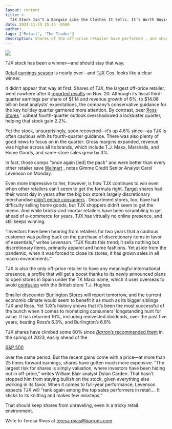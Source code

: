 ```yaml
---
layout: content
title: >-
  TJX Stock Isn’t a Bargain Like the Clothes It Sells. It’s Worth Buying Anyway.
date: 2024-11-25 15:45 -0500
author: 
tags: ['Retail', 'The Trader']
description: Shares of the off-price retailer have performed , and should continue to do so.
---
```





 


 








![](https://images.barrons.com/im-78206363?width=548&height=365)


TJX stock has been a winner—and should stay that way.






[Retail earnings season](https://www.barrons.com/articles/retail-stock-earnings-what-expect-5b52620b?mod=article_inline)
is nearly over—and
[TJX](https://www.barrons.com/market-data/stocks/TJX)
Cos. looks like a clear winner.


It didn’t appear that way at first. Shares of TJX, the largest off-price retailer, went nowhere after it
[reported results](https://www.barrons.com/articles/tjx-earnings-stock-price-8b70b8cf?refsec=retail&mod=topics_retail&mod=article_inline)
on Nov. 20: Although its fiscal third-quarter earnings per share of \$1.14 and revenue growth of 6%, to \$14.06 billion beat analysts’ expectations, the company’s conservative guidance for the key holiday quarter garnered more attention. By contrast, peer
[Ross Stores](https://www.barrons.com/market-data/stocks/ROST)
’ upbeat fourth-quarter outlook overshadowed a lackluster quarter, helping that stock gain 2.2%.


 Yet the stock, unsurprisingly, soon recovered—it’s up 4.6% since—as TJX is often cautious with its fourth-quarter guidance. There was also plenty of good news to focus on in the quarter: Gross margins expanded, revenue was higher across all its brands, which include T.J. Maxx, Marshalls, and Home Goods, and same-store sales grew by 3%.


In fact, those comps “once again [led] the pack” and were better than every other retailer save
[Walmart](https://www.barrons.com/market-data/stocks/WMT)
,
notes Gimme Credit Senior Analyst Carol Levenson on Monday.


Even more impressive to her, however, is how TJX continues to win even when other retailers can’t seem to get the formula right.
[Target](https://www.barrons.com/market-data/stocks/TGT)
shares had their worst day in years after the big box store’s largely discretionary merchandise
[didn’t entice consumers](https://www.barrons.com/articles/target-turn-around-f4af1b0a?refsec=retail&mod=topics_retail&mod=article_inline)
. Department stores, too, have had difficulty selling home goods, but TJX shoppers didn’t seem to get the memo. And while bricks-and-mortar retailers have been scrambling to get ahead of e-commerce for years, TJX has virtually no online presence, and still keeps winning.


“Investors have been hearing from retailers for two years that a cautious customer was pulling back on the purchase of discretionary items in favor of essentials,” writes Levenson. “TJX flouts this trend; it sells nothing but discretionary items, primarily apparel and home fashions. Yet aside from the pandemic, when it was forced to close its stores, it has grown sales in all macro environments.”


TJX is also the only off-price retailer to have any meaningful international presence, a profile that will get a boost thanks to its newly announced plans to open stores in Spain under the TK Maxx name, which it uses overseas to avoid
 [confusion](https://www.walesonline.co.uk/business/business-news/tk-maxx-called-something-different-14699197?mod=article_inline)
with the British store T.J. Hughes.





Smaller discounter
[Burlington Stores](https://www.barrons.com/market-data/stocks/BURL)
will report tomorrow, and the current economic climate would seem to benefit it as much as its bigger siblings TJX and Ross. Yet TJX’s history shows that it’s been the most successful of the bunch when it comes to monetizing consumers’ longstanding hunt for value. It has returned 16%, including reinvested dividends, over the past five years, beating Ross’s 6.3%, and Burlington’s 6.8%


TJX shares have climbed some 60% since
[*Barron’s* recommended them](https://www.barrons.com/articles/buy-tjx-tj-maxx-stock-price-pick-46e67e37?mod=md_stockoverview_news&mod=article_inline)
in the spring of 2023, easily ahead of the

[S&P 500](https://www.barrons.com/market-data/indexes/spx?mod=article_chiclet)




 over the same period. But the recent gains come with a price—at more than 25 times forward earnings, shares have gotten much more expensive. “The largest risk for shares is simply valuation, where investors have been hiding out in off-price,” writes William Blair analyst Dylan Carden. That hasn’t stopped him from staying bullish on the stock, given everything else working in its favor.
When it comes to full-year performance, Levenson expects TJX will “rank again among the top sales performers in retail…. It sticks to its knitting and makes few missteps.”


That should keep shares from unraveling, even in a tricky retail environment.


Write to Teresa Rivas at
[teresa.rivas@barrons.com](mailto:teresa.rivas@barrons.com)









